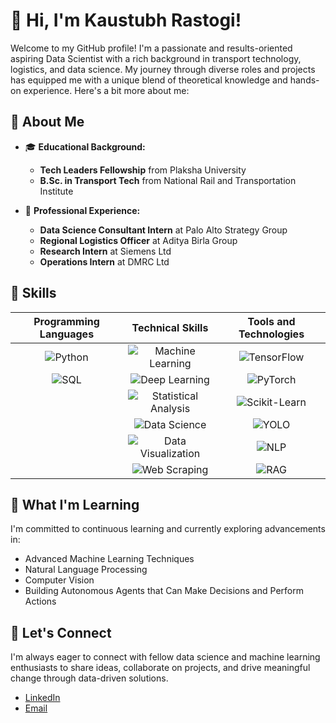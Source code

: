 # 👋 Hi, I'm Kaustubh Rastogi!

Welcome to my GitHub profile! I'm a passionate and results-oriented aspiring Data Scientist with a rich background in transport technology, logistics, and data science. My journey through diverse roles and projects has equipped me with a unique blend of theoretical knowledge and hands-on experience. Here's a bit more about me:

## 🚀 About Me

- 🎓 **Educational Background:**
  - **Tech Leaders Fellowship** from Plaksha University
  - **B.Sc. in Transport Tech** from National Rail and Transportation Institute

- 💼 **Professional Experience:**
  - **Data Science Consultant Intern** at Palo Alto Strategy Group
  - **Regional Logistics Officer** at Aditya Birla Group
  - **Research Intern** at Siemens Ltd
  - **Operations Intern** at DMRC Ltd

## 🔧 Skills

<div align="center">

| Programming Languages | Technical Skills | Tools and Technologies |
|:----------------------:|:----------------:|:----------------------:|
| ![Python](https://img.shields.io/badge/Python-3776AB?style=for-the-badge&logo=python&logoColor=white) | ![Machine Learning](https://img.shields.io/badge/Machine%20Learning-brightgreen?style=for-the-badge) | ![TensorFlow](https://img.shields.io/badge/TensorFlow-FF6F00?style=for-the-badge&logo=tensorflow&logoColor=white) |
| ![SQL](https://img.shields.io/badge/SQL-336791?style=for-the-badge&logo=postgresql&logoColor=white) | ![Deep Learning](https://img.shields.io/badge/Deep%20Learning-blue?style=for-the-badge) | ![PyTorch](https://img.shields.io/badge/PyTorch-EE4C2C?style=for-the-badge&logo=pytorch&logoColor=white) |
| | ![Statistical Analysis](https://img.shields.io/badge/Statistical%20Analysis-FFA500?style=for-the-badge) | ![Scikit-Learn](https://img.shields.io/badge/Scikit--Learn-F7931E?style=for-the-badge&logo=scikit-learn&logoColor=white) |
| | ![Data Science](https://img.shields.io/badge/Data%20Science-blue?style=for-the-badge) | ![YOLO](https://img.shields.io/badge/YOLO-00FFFF?style=for-the-badge) |
| | ![Data Visualization](https://img.shields.io/badge/Data%20Visualization-brightgreen?style=for-the-badge) | ![NLP](https://img.shields.io/badge/NLP-yellow?style=for-the-badge) |
| | ![Web Scraping](https://img.shields.io/badge/Web%20Scraping-FF4500?style=for-the-badge) | ![RAG](https://img.shields.io/badge/RAG-000000?style=for-the-badge) |


</div>

## 🌱 What I'm Learning

I'm committed to continuous learning and currently exploring advancements in:
- Advanced Machine Learning Techniques
- Natural Language Processing
- Computer Vision
- Building Autonomous Agents that Can Make Decisions and Perform Actions


## 💬 Let's Connect

I'm always eager to connect with fellow data science and machine learning enthusiasts to share ideas, collaborate on projects, and drive meaningful change through data-driven solutions. 

- [LinkedIn](https://www.linkedin.com/in/kaustubh-rastogi/)
- [Email](mailto:rastogikaustubh1586@gmail.com)

<!---
rastogi17/rastogi17 is a ✨ special ✨ repository because its `README.md` (this file) appears on your GitHub profile.
You can click the Preview link to take a look at your changes.
--->
